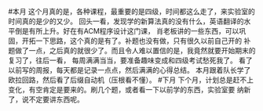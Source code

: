 #本月
	这个月真的是，各种课程，最重要的是四级，时间都这么走了，来实验室的时间真的是少的又少。
	回头一看，发现学的新算法真的没有什么，英语翻译的水平倒是有所上升。好在有ACM程序设计这门课，
	肖老板讲的一些东西，可以巩固，开拓一下思路，这个真的是有了。补题也没有做，只有很久以前自己开的
	补题做了一点，之后真的就很少了。而且令人难以置信的是，我竟然就要开始期末的复习了，往后一看，
	每周满满当当，要准备趣味变成和四级考试愁死我了。
	看了以前写的周报，每天都是记录一点点，然后满满的心得总结。
	本月跟着队长学了欧拉回路，然后看了后缀自动机（压根看不懂）。
#下月
	下个月，计划总是赶不上变化，有空肯定是要来的。刷几个题，或者看一下以前学的东西，实验室要
	纳新了，说不定要讲东西呢。
    



